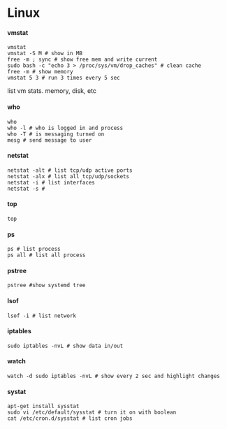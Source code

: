 # Linux

#### vmstat

```
vmstat
vmstat -S M # show in MB
free -m ; sync # show free mem and write current
sudo bash -c "echo 3 > /proc/sys/vm/drop_caches" # clean cache
free -m # show memory
vmstat 5 3 # run 3 times every 5 sec
```

list vm stats. memory, disk, etc

#### who

```
who
who -l # who is logged in and process
who -T # is messaging turned on
mesg # send message to user
```

#### netstat

```
netstat -alt # list tcp/udp active ports
netstat -alx # list all tcp/udp/sockets
netstat -i # list interfaces
netstat -s #
```

#### top

```
top
```

#### ps

```
ps # list process
ps all # list all process
```

#### pstree

```
pstree #show systemd tree
```

#### lsof

```
lsof -i # list network
```

#### iptables

```
sudo iptables -nvL # show data in/out
```

#### watch

```
watch -d sudo iptables -nvL # show every 2 sec and highlight changes
```

#### systat

```
apt-get install sysstat
sudo vi /etc/default/sysstat # turn it on with boolean
cat /etc/cron.d/sysstat # list cron jobs

```



